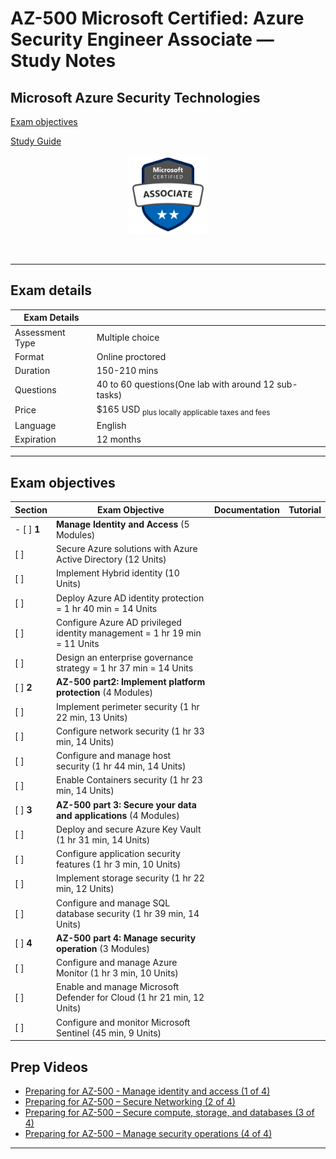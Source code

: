 # AZ-500 Microsoft Certified: Azure Security Engineer Associate — Study Notes
## Microsoft Azure Security Technologies

[Exam objectives](https://learn.microsoft.com/en-us/certifications/exams/az-500/)

[Study Guide](https://learn.microsoft.com/en-gb/certifications/resources/study-guides/az-500)

<p align="center">
  <img src="images/az-500-badge.svg" {:height="25%" width="25%"}>
</p>
<br/>
  
---  

## Exam details

Exam Details  |   |
------------- | - |  
Assessment Type	| Multiple choice
Format	| Online proctored
Duration	| 150-210 mins
Questions | 40 to 60 questions(One lab with around 12 sub-tasks) 
Price	| $165 USD <sub>plus locally applicable taxes and fees</sub>
Language	| English
Expiration |	12 months

---  

## Exam objectives

| Section | Exam Objective     |  Documentation   | Tutorial  |
| ------- | ------------------ |  --------------- | --------- | 
- [ ] **1** | **Manage Identity and Access** (5 Modules)
[ ] | Secure Azure solutions with Azure Active Directory (12 Units)
[ ] | Implement Hybrid identity (10 Units)
[ ] | Deploy Azure AD identity protection = 1 hr 40 min = 14 Units
[ ] | Configure Azure AD privileged identity management = 1 hr 19 min = 11 Units
[ ] | Design an enterprise governance strategy = 1 hr 37 min = 14 Units
[ ] **2** | **AZ-500 part2: Implement platform protection** (4 Modules)
[ ] | Implement perimeter security (1 hr 22 min, 13 Units)
[ ] | Configure network security (1 hr 33 min, 14 Units)
[ ] | Configure and manage host security (1 hr 44 min, 14 Units)
[ ] | Enable Containers security (1 hr 23 min, 14 Units)
[ ] **3** | **AZ-500 part 3: Secure your data and applications** (4 Modules)
[ ] | Deploy and secure Azure Key Vault (1 hr 31 min, 14 Units)
[ ] | Configure application security features (1 hr 3 min, 10 Units)
[ ] | Implement storage security (1 hr 22 min, 12 Units)
[ ] | Configure and manage SQL database security (1 hr 39 min, 14 Units)
[ ] **4** | **AZ-500 part 4: Manage security operation** (3 Modules)
[ ] | Configure and manage Azure Monitor (1 hr 3 min, 10 Units)
[ ] | Enable and manage Microsoft Defender for Cloud (1 hr 21 min, 12 Units)
[ ] | Configure and monitor Microsoft Sentinel (45 min, 9 Units)


## Prep Videos
- [Preparing for AZ-500 - Manage identity and access (1 of 4)](https://learn.microsoft.com/en-us/shows/exam-readiness-zone/preparing-for-az-500-manage-identity-and-access-1-of-4)
- [Preparing for AZ-500 – Secure Networking (2 of 4)](https://learn.microsoft.com/en-us/shows/exam-readiness-zone/preparing-for-az-500-secure-networking-2-of-4)
- [Preparing for AZ-500 – Secure compute, storage, and databases (3 of 4)](https://learn.microsoft.com/en-us/shows/exam-readiness-zone/preparing-for-az-500-secure-networking-3-of-4)
- [Preparing for AZ-500 – Manage security operations (4 of 4)](https://learn.microsoft.com/en-us/shows/exam-readiness-zone/preparing-for-az-500-secure-networking-4-of-4)


---  
